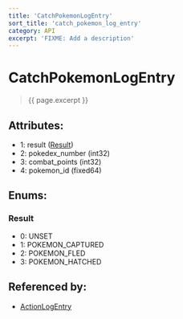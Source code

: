 ```yaml
---
title: 'CatchPokemonLogEntry'
sort_title: 'catch_pokemon_log_entry'
category: API
excerpt: 'FIXME: Add a description'
---
```


[comment]: <> (THIS PART IS GENERATED - AKA DON'T EDIT THIS PART MANUALLY)

# CatchPokemonLogEntry

> {{ page.excerpt }}

## Attributes:

- 1: result ([Result](#result))
- 2: pokedex_number (int32)
- 3: combat_points (int32)
- 4: pokemon_id (fixed64)

## Enums:

### Result
- 0: UNSET
- 1: POKEMON_CAPTURED
- 2: POKEMON_FLED
- 3: POKEMON_HATCHED

## Referenced by:

- [ActionLogEntry](../ActionLogEntry/)

[comment]: <> (YOU CAN EDIT AFTER THIS)
